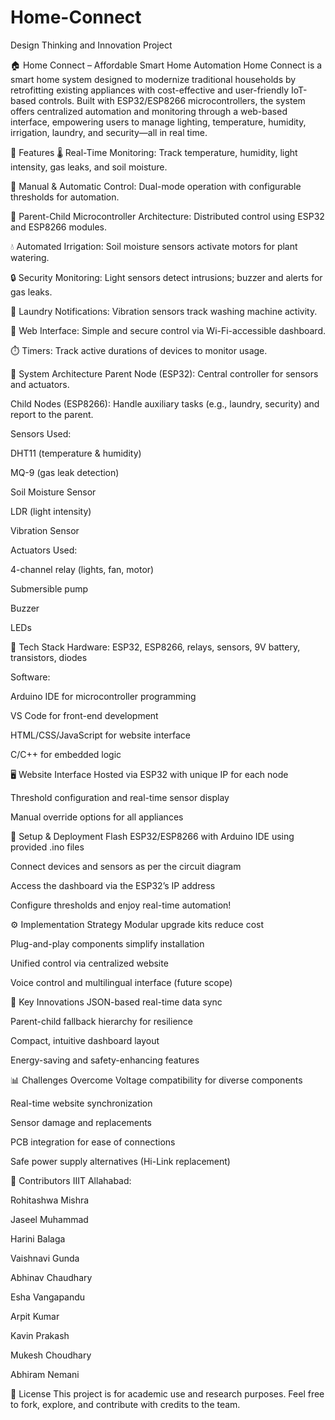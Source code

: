 # Home-Connect
Design Thinking and Innovation Project

🏠 Home Connect – Affordable Smart Home Automation
Home Connect is a smart home system designed to modernize traditional households by retrofitting existing appliances with cost-effective and user-friendly IoT-based controls. Built with ESP32/ESP8266 microcontrollers, the system offers centralized automation and monitoring through a web-based interface, empowering users to manage lighting, temperature, humidity, irrigation, laundry, and security—all in real time.

🚀 Features
🌡️ Real-Time Monitoring: Track temperature, humidity, light intensity, gas leaks, and soil moisture.

🔁 Manual & Automatic Control: Dual-mode operation with configurable thresholds for automation.

🧠 Parent-Child Microcontroller Architecture: Distributed control using ESP32 and ESP8266 modules.

💧 Automated Irrigation: Soil moisture sensors activate motors for plant watering.

🔒 Security Monitoring: Light sensors detect intrusions; buzzer and alerts for gas leaks.

🧺 Laundry Notifications: Vibration sensors track washing machine activity.

🔌 Web Interface: Simple and secure control via Wi-Fi-accessible dashboard.

⏱️ Timers: Track active durations of devices to monitor usage.

🧩 System Architecture
Parent Node (ESP32): Central controller for sensors and actuators.

Child Nodes (ESP8266): Handle auxiliary tasks (e.g., laundry, security) and report to the parent.

Sensors Used:

DHT11 (temperature & humidity)

MQ-9 (gas leak detection)

Soil Moisture Sensor

LDR (light intensity)

Vibration Sensor

Actuators Used:

4-channel relay (lights, fan, motor)

Submersible pump

Buzzer

LEDs

🧰 Tech Stack
Hardware: ESP32, ESP8266, relays, sensors, 9V battery, transistors, diodes

Software:

Arduino IDE for microcontroller programming

VS Code for front-end development

HTML/CSS/JavaScript for website interface

C/C++ for embedded logic

🖥️ Website Interface
Hosted via ESP32 with unique IP for each node

Threshold configuration and real-time sensor display

Manual override options for all appliances

🧪 Setup & Deployment
Flash ESP32/ESP8266 with Arduino IDE using provided .ino files

Connect devices and sensors as per the circuit diagram

Access the dashboard via the ESP32’s IP address

Configure thresholds and enjoy real-time automation!

⚙️ Implementation Strategy
Modular upgrade kits reduce cost

Plug-and-play components simplify installation

Unified control via centralized website

Voice control and multilingual interface (future scope)

🧠 Key Innovations
JSON-based real-time data sync

Parent-child fallback hierarchy for resilience

Compact, intuitive dashboard layout

Energy-saving and safety-enhancing features

📊 Challenges Overcome
Voltage compatibility for diverse components

Real-time website synchronization

Sensor damage and replacements

PCB integration for ease of connections

Safe power supply alternatives (Hi-Link replacement)

👥 Contributors
IIIT Allahabad:

Rohitashwa Mishra

Jaseel Muhammad

Harini Balaga

Vaishnavi Gunda

Abhinav Chaudhary

Esha Vangapandu

Arpit Kumar

Kavin Prakash

Mukesh Choudhary

Abhiram Nemani

📄 License
This project is for academic use and research purposes. Feel free to fork, explore, and contribute with credits to the team.

